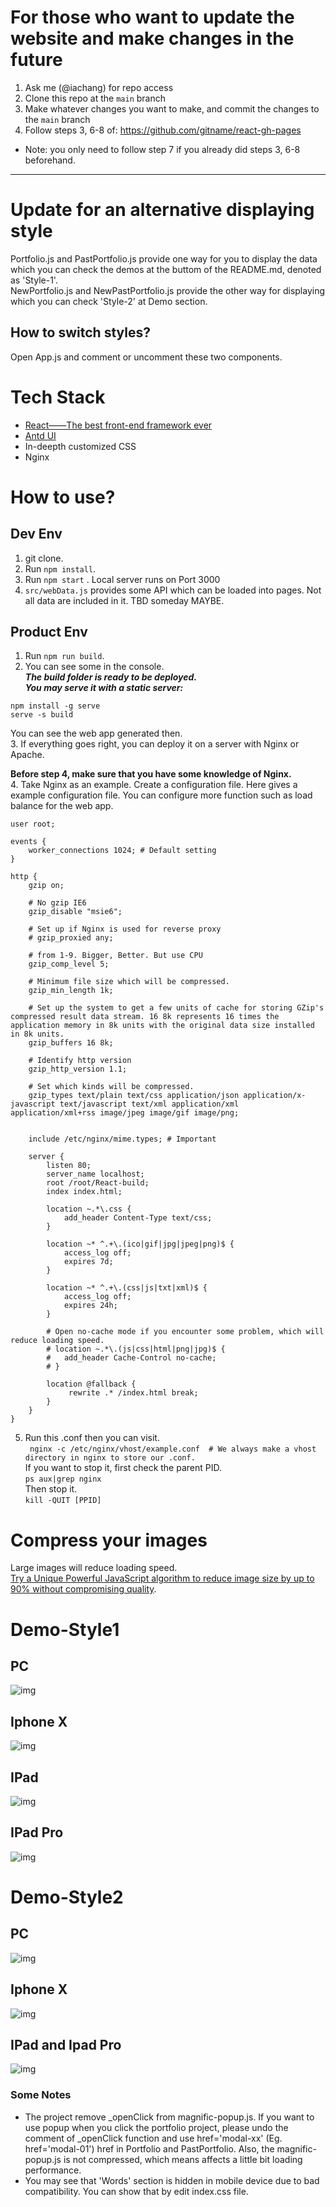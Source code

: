 # For those who want to update the website and make changes in the future

1. Ask me (@iachang) for repo access
2. Clone this repo at the `main` branch
3. Make whatever changes you want to make, and commit the changes to the `main` branch
4. Follow steps 3, 6-8 of: https://github.com/gitname/react-gh-pages
- Note: you only need to follow step 7 if you already did steps 3, 6-8 beforehand.
 
---
# Update for an alternative displaying style
Portfolio.js and PastPortfolio.js provide one way for you to display the data which you can check the demos at the buttom of the README.md, denoted as 'Style-1'.   
NewPortfolio.js and NewPastPortfolio.js provide the other way for displaying which you can check 'Style-2' at Demo section.  

## How to switch styles?  
Open App.js and comment or uncomment these two components.


# Tech Stack
- [React——The best front-end framework ever](https://reactjs.org/)
- [Antd UI](https://ant.design/)
- In-deepth customized CSS
- Nginx


# How to use?
## Dev Env
1. git clone.  
2. Run  ``` npm install ```.  
3. Run ```npm start``` . Local server runs on Port 3000  
4. ```src/webData.js``` provides some API which can be loaded into pages. Not all data are included in it. TBD someday MAYBE.  

## Product Env  
1. Run ``` npm run build ```.  
2. You can see some in the console.    
***The build folder is ready to be deployed.  
You may serve it with a static server:***    
```  
npm install -g serve 
serve -s build 
```  
You can see the web app generated then.  
3. If everything goes right, you can deploy it on a server with Nginx or Apache.  

**Before step 4, make sure that you have some knowledge of Nginx.**  
4. Take Nginx as an example. Create a configuration file. Here gives a example configuration file. You can configure more function such as load balance for the web app.  
```  
user root;

events {
	worker_connections 1024; # Default setting
}

http {
	gzip on;
	
	# No gzip IE6
	gzip_disable "msie6";
	
	# Set up if Nginx is used for reverse proxy
	# gzip_proxied any;
	
	# from 1-9. Bigger, Better. But use CPU
	gzip_comp_level 5;
	
	# Minimum file size which will be compressed.
	gzip_min_length 1k;
	
	# Set up the system to get a few units of cache for storing GZip's compressed result data stream. 16 8k represents 16 times the application memory in 8k units with the original data size installed in 8k units.
	gzip_buffers 16 8k;
	
	# Identify http version 
	gzip_http_version 1.1;
	
	# Set which kinds will be compressed.
	gzip_types text/plain text/css application/json application/x-javascript text/javascript text/xml application/xml application/xml+rss image/jpeg image/gif image/png;


	include /etc/nginx/mime.types; # Important

	server {
		listen 80;
		server_name localhost;
		root /root/React-build;
		index index.html;
		
		location ~.*\.css {
			add_header Content-Type text/css;
		}
		
		location ~* ^.+\.(ico|gif|jpg|jpeg|png)$ { 
			access_log off; 
			expires 7d;
		}

		location ~* ^.+\.(css|js|txt|xml)$ {
			access_log off;
			expires 24h;
		}
		
		# Open no-cache mode if you encounter some problem, which will reduce loading speed.
		# location ~.*\.(js|css|html|png|jpg)$ {
		# 	add_header Cache-Control no-cache;
		# }

		location @fallback {
			 rewrite .* /index.html break;
		}
	}
}
```  
5. Run this .conf then you can visit.  
```  nginx -c /etc/nginx/vhost/example.conf  # We always make a vhost directory in nginx to store our .conf. ```  
If you want to stop it, first check the parent PID.  
``` ps aux|grep nginx  ```  
Then stop it.  
``` kill -QUIT [PPID]  ```  


# Compress your images
Large images will reduce loading speed.  
[Try a Unique Powerful JavaScript algorithm to reduce image size by up to 90% without compromising quality](https://www.picdiet.com/).


# Demo-Style1
## PC
![img](https://github.com/yanym/Cornell-Club/blob/master/public/images/Demo/PC.gif)  

## Iphone X
![img](https://github.com/yanym/Cornell-Club/blob/master/public/images/Demo/IphoneX.gif)

## IPad
![img](https://github.com/yanym/Cornell-Club/blob/master/public/images/Demo/Ipad.gif)

## IPad Pro
![img](https://github.com/yanym/Cornell-Club/blob/master/public/images/Demo/IpadPro.gif)  

# Demo-Style2
## PC  
![img](https://github.com/yanym/Cornell-Club/blob/master/public/images/Demo/PC-style2.gif)  

## Iphone X  
![img](https://github.com/yanym/Cornell-Club/blob/master/public/images/Demo/IphoneX-style2.gif)  

## IPad and Ipad Pro  
![img](https://github.com/yanym/Cornell-Club/blob/master/public/images/Demo/Ipad-style2.gif) 


### Some Notes
 - The project remove _openClick from magnific-popup.js. If you want to use popup when you click the portfolio project, please undo the comment of _openClick function and use href='modal-xx' (Eg. href='modal-01') href in Portfolio and PastPortfolio. Also, the magnific-popup.js is not compressed, which means affects a little bit loading performance.  
 - You may see that 'Words' section is hidden in mobile device due to bad compatibility. You can show that by edit index.css file.  

